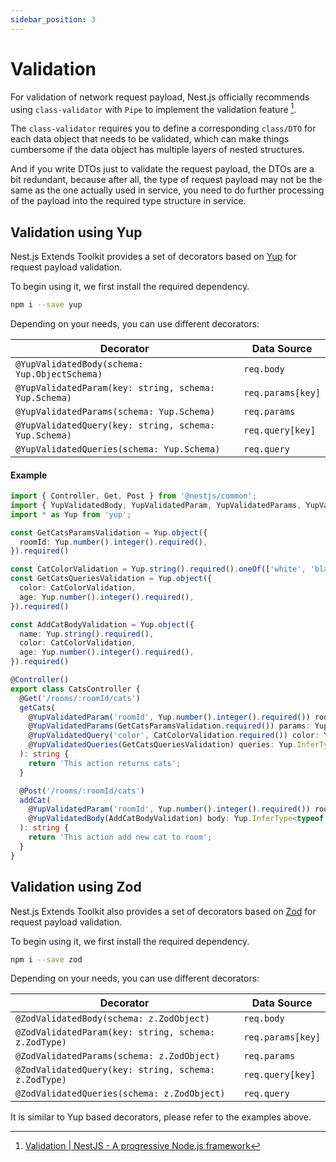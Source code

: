 ```yaml
---
sidebar_position: 3
---
```


# Validation

For validation of network request payload, Nest.js officially recommends using `class-validator` with `Pipe` to implement the validation feature [^1].

The `class-validator` requires you to define a corresponding `class/DTO` for each data object that needs to be validated, which can make things cumbersome if the data object has multiple layers of nested structures.

And if you write DTOs just to validate the request payload, the DTOs are a bit redundant, because after all, the type of request payload may not be the same as the one actually used in service, you need to do further processing of the payload into the required type structure in service.

## Validation using Yup

Nest.js Extends Toolkit provides a set of decorators based on [Yup](https://github.com/jquense/yup) for request payload validation.

To begin using it, we first install the required dependency.

```bash
npm i --save yup
```

Depending on your needs, you can use different decorators:

| Decorator                                              | Data Source       |
|--------------------------------------------------------|-------------------|
| `@YupValidatedBody(schema: Yup.ObjectSchema)`          | `req.body`        |
| `@YupValidatedParam(key: string, schema: Yup.Schema)`  | `req.params[key]` |
| `@YupValidatedParams(schema: Yup.Schema)`              | `req.params`      |
| `@YupValidatedQuery(key: string, schema: Yup.Schema)`  | `req.query[key]`  |
| `@YupValidatedQueries(schema: Yup.Schema)`             | `req.query`       |

#### Example

```ts
import { Controller, Get, Post } from '@nestjs/common';
import { YupValidatedBody, YupValidatedParam, YupValidatedParams, YupValidatedQueries, YupValidatedQuery } from 'nestjs-extends';
import * as Yup from 'yup';

const GetCatsParamsValidation = Yup.object({
  roomId: Yup.number().integer().required(),
}).required()

const CatColorValidation = Yup.string().required().oneOf(['white', 'black', 'blue'])
const GetCatsQueriesValidation = Yup.object({
  color: CatColorValidation,
  age: Yup.number().integer().required(),
}).required()

const AddCatBodyValidation = Yup.object({
  name: Yup.string().required(),
  color: CatColorValidation,
  age: Yup.number().integer().required(),
}).required()

@Controller()
export class CatsController {
  @Get('/rooms/:roomId/cats')
  getCats(
    @YupValidatedParam('roomId', Yup.number().integer().required()) roomId: number,
    @YupValidatedParams(GetCatsParamsValidation.required()) params: Yup.InferType<typeof GetCatsParamsValidation>,
    @YupValidatedQuery('color', CatColorValidation.required()) color: Yup.InferType<typeof CatColorValidation>,
    @YupValidatedQueries(GetCatsQueriesValidation) queries: Yup.InferType<typeof GetCatsQueriesValidation>,
  ): string {
    return 'This action returns cats';
  }

  @Post('/rooms/:roomId/cats')
  addCat(
    @YupValidatedParam('roomId', Yup.number().integer().required()) roomId: number,
    @YupValidatedBody(AddCatBodyValidation) body: Yup.InferType<typeof AddCatBodyValidation>,
  ): string {
    return 'This action add new cat to room';
  }
}
```

## Validation using Zod

Nest.js Extends Toolkit also provides a set of decorators based on [Zod](https://github.com/colinhacks/zod) for request payload validation.

To begin using it, we first install the required dependency.

```bash
npm i --save zod
```

Depending on your needs, you can use different decorators:

| Decorator                                              | Data Source       |
|--------------------------------------------------------|-------------------|
| `@ZodValidatedBody(schema: z.ZodObject)`               | `req.body`        |
| `@ZodValidatedParam(key: string, schema: z.ZodType)`   | `req.params[key]` |
| `@ZodValidatedParams(schema: z.ZodObject)`             | `req.params`      |
| `@ZodValidatedQuery(key: string, schema: z.ZodType)`   | `req.query[key]`  |
| `@ZodValidatedQueries(schema: z.ZodObject)`            | `req.query`       |

It is similar to Yup based decorators, please refer to the examples above.


[^1]: [Validation | NestJS - A progressive Node.js framework](https://docs.nestjs.com/techniques/validation)

